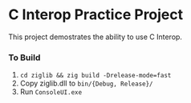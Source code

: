 # C Interop Practice Project

This project demostrates the ability to use C Interop.

### To Build

1. `cd ziglib && zig build -Drelease-mode=fast`
2. Copy ziglib.dll to `bin/{Debug, Release}/`
3. Run `ConsoleUI.exe`